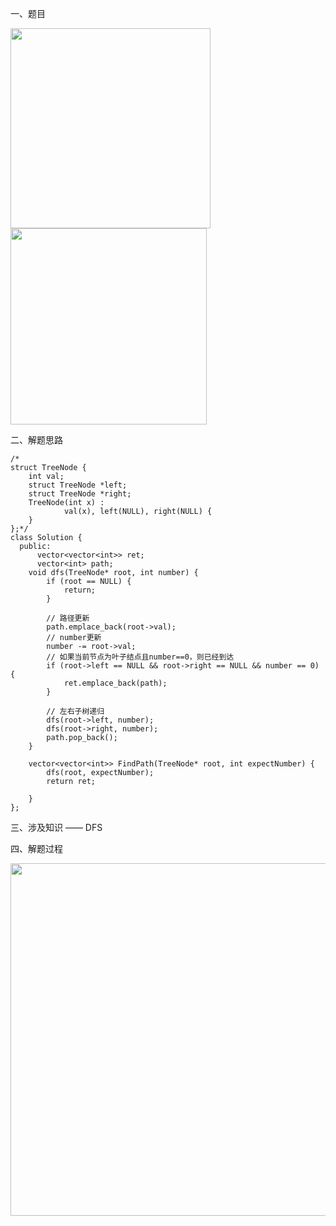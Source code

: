 一、题目

<img title="" src="file:///E:/Learn/note/剑指offer/img/2022-09-20-15-28-36-image.png" alt="" width="320" data-align="left">

<img title="" src="file:///E:/Learn/note/剑指offer/img/2022-09-20-15-29-01-image.png" alt="" width="314">

二、解题思路

```
/*
struct TreeNode {
    int val;
    struct TreeNode *left;
    struct TreeNode *right;
    TreeNode(int x) :
            val(x), left(NULL), right(NULL) {
    }
};*/
class Solution {
  public:
      vector<vector<int>> ret;
      vector<int> path;
    void dfs(TreeNode* root, int number) {
        if (root == NULL) {
            return;
        }

        // 路径更新
        path.emplace_back(root->val);
        // number更新
        number -= root->val;
        // 如果当前节点为叶子结点且number==0，则已经到达
        if (root->left == NULL && root->right == NULL && number == 0) {
            ret.emplace_back(path);
        } 

        // 左右子树递归
        dfs(root->left, number);
        dfs(root->right, number);
        path.pop_back();
    }

    vector<vector<int>> FindPath(TreeNode* root, int expectNumber) {
        dfs(root, expectNumber);
        return ret;

    }
};
```

三、涉及知识 —— DFS

四、解题过程

<img src="file:///E:/Learn/note/剑指offer/img/2022-09-20-15-32-19-image.png" title="" alt="" width="564">
